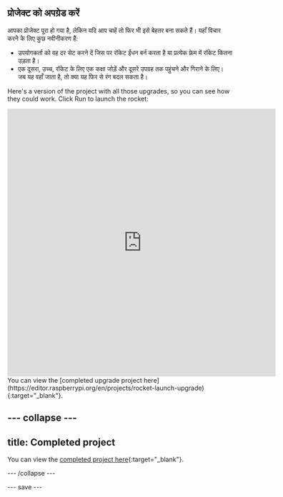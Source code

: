 ## प्रोजेक्ट को अपग्रेड करें
आपका प्रोजेक्ट पूरा हो गया है, लेकिन यदि आप चाहें तो फिर भी इसे बेहतर बना सकते हैं। यहाँ विचार करने के लिए कुछ नवीनीकरण हैं:

 + उपयोगकर्ता को वह दर सेट करने दें जिस पर रॉकेट ईंधन बर्न करता है या प्रत्येक फ्रेम में रॉकेट कितना उड़ता है।
 + एक दूसरा, उच्च, रॉकेट के लिए एक कक्षा जोड़ें और दूसरे उपग्रह तक पहुंचने और गिराने के लिए। जब यह वहाँ जाता है, तो क्या यह फिर से रंग बदल सकता है।

Here's a version of the project with all those upgrades, so you can see how they could work. Click Run to launch the rocket:

<iframe src="https://editor.raspberrypi.org/en/embed/viewer/rocket-launch-upgrade" width="600" height="600" frameborder="0" marginwidth="0" marginheight="0" allowfullscreen>
</iframe> You can view the [completed upgrade project here](https://editor.raspberrypi.org/en/projects/rocket-launch-upgrade){:target="_blank"}.

--- collapse ---
---
title: Completed project
---

You can view the [completed project here](https://editor.raspberrypi.org/en/projects/rocket-launch-example){:target="_blank"}.

--- /collapse ---

--- save ---
